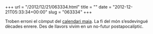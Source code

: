 +++
url = "/2012/12/21/063334.html"
title = ""
date = "2012-12-21T05:33:34+00:00"
slug = "063334"
+++

Troben erroni el còmput del [calendari maia](http://ca.wikipedia.org/wiki/Calendari_maia). La fi del món s’esdevingué dècades enrere. Des de llavors vivim en un no-futur postapocalíptic.

